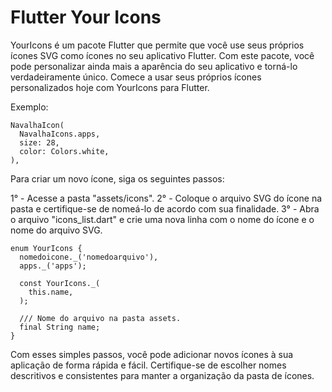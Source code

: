 # Flutter Your Icons
YourIcons é um pacote Flutter que permite que você use seus próprios ícones SVG como ícones no seu aplicativo Flutter. Com este pacote, você pode personalizar ainda mais a aparência do seu aplicativo e torná-lo verdadeiramente único. Comece a usar seus próprios ícones personalizados hoje com YourIcons para Flutter.


Exemplo:

```
NavalhaIcon(
  NavalhaIcons.apps,
  size: 28,
  color: Colors.white,
),
```

Para criar um novo ícone, siga os seguintes passos:

1° - Acesse a pasta "assets/icons".
2° - Coloque o arquivo SVG do ícone na pasta e certifique-se de nomeá-lo de acordo com sua finalidade.
3° - Abra o arquivo "icons_list.dart" e crie uma nova linha com o nome do ícone e o nome do arquivo SVG.

```
enum YourIcons {
  nomedoicone._('nomedoarquivo'),
  apps._('apps');

  const YourIcons._(
    this.name,
  );

  /// Nome do arquivo na pasta assets.
  final String name;
}
```

Com esses simples passos, você pode adicionar novos ícones à sua aplicação de forma rápida e fácil. Certifique-se de escolher nomes descritivos e consistentes para manter a organização da pasta de ícones.
